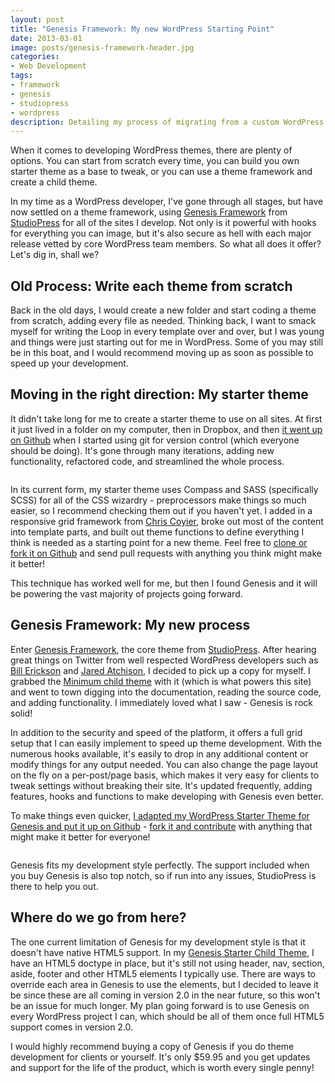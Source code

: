 ```yaml
---
layout: post
title: "Genesis Framework: My new WordPress Starting Point"
date: 2013-03-01
image: posts/genesis-framework-header.jpg
categories:
- Web Development
tags:
- framework
- genesis
- studiopress
- wordpress
description: Detailing my process of migrating from a custom WordPress Starter theme to Genesis Framework. It's rock solid and a joy to use!
---
```


<p class="intro"><span class="dropcap">W</span>hen it comes to developing WordPress themes, there are plenty of options. You can start from scratch every time, you can build you own starter theme as a base to tweak, or you can use a theme framework and create a child theme.</p>

In my time as a WordPress developer, I've gone through all stages, but have now settled on a theme framework, using [Genesis Framework][genesis] from [StudioPress][studiopress] for all of the sites I develop. Not only is it powerful with hooks for everything you can image, but it's also secure as hell with each major release vetted by core WordPress team members. So what all does it offer? Let's dig in, shall we?

## Old Process: Write each theme from scratch

Back in the old days, I would create a new folder and start coding a theme from scratch, adding every file as needed. Thinking back, I want to smack myself for writing the Loop in every template over and over, but I was young and things were just starting out for me in WordPress. Some of you may still be in this boat, and I would recommend moving up as soon as possible to speed up your development.

## Moving in the right direction: My starter theme

It didn't take long for me to create a starter theme to use on all sites. At first it just lived in a folder on my computer, then in Dropbox, and then [it went up on Github][wp-starter] when I started using git for version control (which everyone should be doing). It's gone through many iterations, adding new functionality, refactored code, and streamlined the whole process.

<img src="{{ site.baseurl }}/assets/img/posts/wordpress-starter-theme-1024x354.jpg" alt="" />

In its current form, my starter theme uses Compass and SASS (specifically SCSS) for all of the CSS wizardry - preprocessors make things so much easier, so I recommend checking them out if you haven't yet. I added in a responsive grid framework from [Chris Coyier][css-tricks-grids], broke out most of the content into template parts, and built out theme functions to define everything I think is needed as a starting point for a new theme. Feel free to [clone or fork it on Github][wp-starter] and send pull requests with anything you think might make it better!

This technique has worked well for me, but then I found Genesis and it will be powering the vast majority of projects going forward.

## Genesis Framework: My new process

Enter [Genesis Framework][genesis], the core theme from [StudioPress][studiopress]. After hearing great things on Twitter from well respected WordPress developers such as [Bill Erickson][bill] and [Jared Atchison][jared], I decided to pick up a copy for myself. I grabbed the [Minimum child theme][minimum] with it (which is what powers this site) and went to town digging into the documentation, reading the source code, and adding functionality. I immediately loved what I saw - Genesis is rock solid!

In addition to the security and speed of the platform, it offers a full grid setup that I can easily implement to speed up theme development. With the numerous hooks available, it's easily to drop in any additional content or modify things for any output needed. You can also change the page layout on the fly on a per-post/page basis, which makes it very easy for clients to tweak settings without breaking their site. It's updated frequently, adding features, hooks and functions to make developing with Genesis even better.

To make things even quicker, [I adapted my WordPress Starter Theme for Genesis and put it up on Github][genesis-starter] - [fork it and contribute][genesis-starter] with anything that might make it better for everyone!

<img src="{{ site.baseurl }}/assets/img/posts/genesis-starter-theme.png" alt="" />

Genesis fits my development style perfectly. The support included when you buy Genesis is also top notch, so if run into any issues, StudioPress is there to help you out.

## Where do we go from here?

The one current limitation of Genesis for my development style is that it doesn't have native HTML5 support. In my [Genesis Starter Child Theme][genesis-starter], I have an HTML5 doctype in place, but it's still not using header, nav, section, aside, footer and other HTML5 elements I typically use. There are ways to override each area in Genesis to use the elements, but I decided to leave it be since these are all coming in version 2.0 in the near future, so this won't be an issue for much longer. My plan going forward is to use Genesis on every WordPress project I can, which should be all of them once full HTML5 support comes in version 2.0.

I would highly recommend buying a copy of Genesis if you do theme development for clients or yourself. It's only $59.95 and you get updates and support for the life of the product, which is worth every single penny!

[genesis]: http://my.studiopress.com/themes/genesis/
[studiopress]: http://www.studiopress.com/
[wp-starter]: https://github.com/mattbanks/WordPress-Starter-Theme
[css-tricks-grids]: http://css-tricks.com/dont-overthink-it-grids/
[bill]: http://www.twitter.com/billerickson
[jared]: http://twitter.com/jaredatch
[minimum]: http://my.studiopress.com/themes/minimum/
[genesis-starter]: https://github.com/mattbanks/Genesis-Starter-Child-Theme
